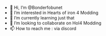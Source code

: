 - 👋 Hi, I’m @Bonderfobunet
- 👀 I’m interested in Hearts of iron 4 Modding
- 🌱 I’m currently learning just that
- 💞️ I’m looking to collaborate on HoI4 Modding 
- 📫 How to reach me : via discord

<!---
Bonderfobunet/Bonderfobunet is a ✨ special ✨ repository because its `README.md` (this file) appears on your GitHub profile.
You can click the Preview link to take a look at your changes.
--->
